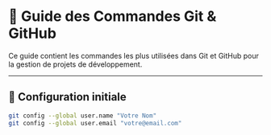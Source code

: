# 📘 Guide des Commandes Git & GitHub

Ce guide contient les commandes les plus utilisées dans Git et GitHub pour la gestion de projets de développement.

---

## 🔧 Configuration initiale

```bash
git config --global user.name "Votre Nom"
git config --global user.email "votre@email.com"
